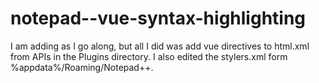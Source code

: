 # notepad--vue-syntax-highlighting
I am adding as I go along, but all I did was add vue directives to html.xml from APIs in the Plugins directory.  I also edited the stylers.xml form %appdata%/Roaming/Notepad++.

